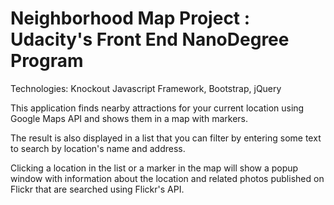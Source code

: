 # Neighborhood Map Project : Udacity's Front End NanoDegree Program

Technologies: Knockout Javascript Framework, Bootstrap, jQuery

This application finds nearby attractions for your current location using Google Maps API and shows them in a map with markers.

The result is also displayed in a list that you can filter by entering some text to search by location's name and address.

Clicking a location in the list or a marker in the map will show a popup window with information about the location and related photos published on Flickr that are searched using Flickr's API.
